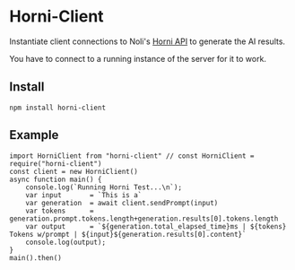 # Horni-Client

Instantiate client connections to Noli's [Horni API](https://gitlab.com/nolialsea/horni-api) to generate the AI results.

You have to connect to a running instance of the server for it to work.

## Install
	npm install horni-client

## Example

	import HorniClient from "horni-client" // const HorniClient = require("horni-client")
	const client = new HorniClient()
	async function main() {
		console.log(`Running Horni Test...\n`);
		var input       = `This is a`
		var generation  = await client.sendPrompt(input)
		var tokens      = generation.prompt.tokens.length+generation.results[0].tokens.length
		var output      = `${generation.total_elapsed_time}ms | ${tokens} Tokens w/prompt | ${input}${generation.results[0].content}`
		console.log(output);
	}
	main().then()
